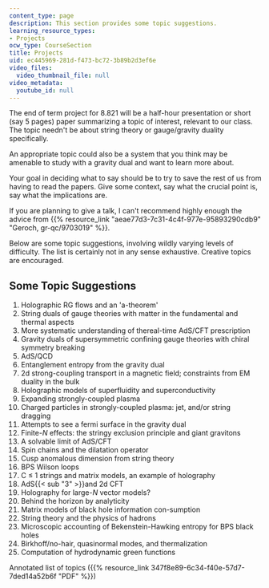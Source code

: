 ```yaml
---
content_type: page
description: This section provides some topic suggestions.
learning_resource_types:
- Projects
ocw_type: CourseSection
title: Projects
uid: ec445969-281d-f473-bc72-3b89b2d3ef6e
video_files:
  video_thumbnail_file: null
video_metadata:
  youtube_id: null
---
```


The end of term project for 8.821 will be a half-hour presentation or short (say 5 pages) paper summarizing a topic of interest, relevant to our class. The topic needn't be about string theory or gauge/gravity duality specifically.

An appropriate topic could also be a system that you think may be amenable to study with a gravity dual and want to learn more about.

Your goal in deciding what to say should be to try to save the rest of us from having to read the papers. Give some context, say what the crucial point is, say what the implications are.

If you are planning to give a talk, I can't recommend highly enough the advice from {{% resource_link "aeae77d3-7c31-4c4f-977e-95893290cdb9" "Geroch, gr-qc/9703019" %}}.

Below are some topic suggestions, involving wildly varying levels of difficulty. The list is certainly not in any sense exhaustive. Creative topics are encouraged.

Some Topic Suggestions
----------------------

1.  Holographic RG flows and an 'a-theorem'
2.  String duals of gauge theories with matter in the fundamental and thermal aspects
3.  More systematic understanding of thereal-time AdS/CFT prescription
4.  Gravity duals of supersymmetric confining gauge theories with chiral symmetry breaking
5.  AdS/QCD
6.  Entanglement entropy from the gravity dual
7.  2d strong-coupling transport in a magnetic field; constraints from EM duality in the bulk
8.  Holographic models of superfluidity and superconductivity
9.  Expanding strongly-coupled plasma
10.  Charged particles in strongly-coupled plasma: jet, and/or string dragging
11.  Attempts to see a fermi surface in the gravity dual
12.  Finite-_N_ effects: the stringy exclusion principle and giant gravitons
13.  A solvable limit of AdS/CFT
14.  Spin chains and the dilatation operator
15.  Cusp anomalous dimension from string theory
16.  BPS Wilson loops
17.  C ≤ 1 strings and matrix models, an example of holography
18.  AdS{{< sub "3" >}}and 2d CFT
19.  Holography for large-_N_ vector models?
20.  Behind the horizon by analyticity
21.  Matrix models of black hole information con-sumption
22.  String theory and the physics of hadrons
23.  Microscopic accounting of Bekenstein-Hawking entropy for BPS black holes
24.  Birkhoff/no-hair, quasinormal modes, and thermalization
25.  Computation of hydrodynamic green functions

Annotated list of topics ({{% resource_link 347f8e89-6c34-f40e-57d7-7ded14a52b6f "PDF" %}})